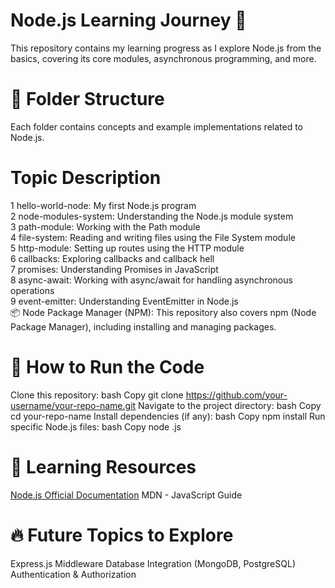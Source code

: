# Node.js Learning Journey 🚀
This repository contains my learning progress as I explore Node.js from the basics, covering its core modules, asynchronous programming, and more.
# 📂 Folder Structure
Each folder contains concepts and example implementations related to Node.js.

#	Topic	Description	
1	hello-world-node: My first Node.js program  
2	node-modules-system: Understanding the Node.js module system  
3	path-module: Working with the Path module  
4	file-system:	Reading and writing files using the File System module  
5	http-module:	Setting up routes using the HTTP module  	  
6	callbacks: Exploring callbacks and callback hell  
7	promises:	Understanding Promises in JavaScript  
8	async-await:	Working with async/await for handling asynchronous operations  
9	event-emitter:	Understanding EventEmitter in Node.js  
📦 Node Package Manager (NPM):
This repository also covers npm (Node Package Manager), including installing and managing packages.

# 🚀 How to Run the Code
Clone this repository:
bash
Copy
git clone https://github.com/your-username/your-repo-name.git
Navigate to the project directory:
bash
Copy
cd your-repo-name
Install dependencies (if any):
bash
Copy
npm install
Run specific Node.js files:
bash
Copy
node <filename>.js
# 📌 Learning Resources
[Node.js Official Documentation](url)
MDN - JavaScript Guide
# 🔥 Future Topics to Explore
Express.js
Middleware
Database Integration (MongoDB, PostgreSQL)
Authentication & Authorization
